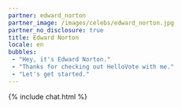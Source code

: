 ```yaml
---
partner: edward_norton
partner_image: /images/celebs/edward_norton.jpg
partner_no_disclosure: true
title: Edward Norton
locale: en
bubbles:
 - "Hey, it's Edward Norton."
 - "Thanks for checking out HelloVote with me."
 - "Let's get started."
---
```

{% include chat.html %}
